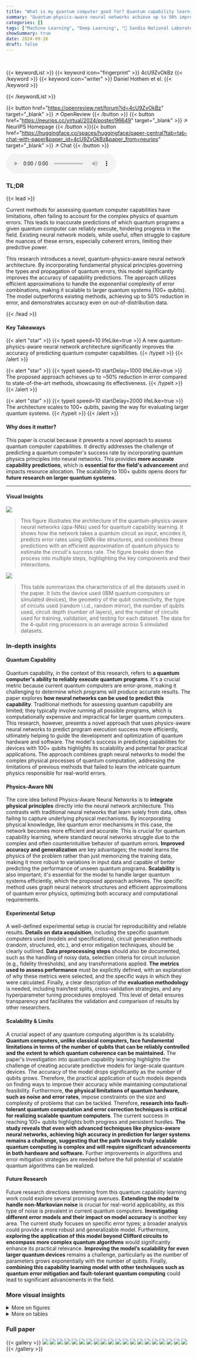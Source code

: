 ```yaml
---
title: "What is my quantum computer good for? Quantum capability learning with physics-aware neural networks"
summary: "Quantum-physics-aware neural networks achieve up to 50% improved accuracy in predicting quantum computer capabilities, scaling to 100+ qubits."
categories: []
tags: ["Machine Learning", "Deep Learning", "🏢 Sandia National Laboratories",]
showSummary: true
date: 2024-09-26
draft: false
---
```


<br>

{{< keywordList >}}
{{< keyword icon="fingerprint" >}} 4cU9ZvOkBz {{< /keyword >}}
{{< keyword icon="writer" >}} Daniel Hothem et el. {{< /keyword >}}
 
{{< /keywordList >}}

{{< button href="https://openreview.net/forum?id=4cU9ZvOkBz" target="_blank" >}}
↗ OpenReview
{{< /button >}}
{{< button href="https://neurips.cc/virtual/2024/poster/96649" target="_blank" >}}
↗ NeurIPS Homepage
{{< /button >}}{{< button href="https://huggingface.co/spaces/huggingface/paper-central?tab=tab-chat-with-paper&paper_id=4cU9ZvOkBz&paper_from=neurips" target="_blank" >}}
↗ Chat
{{< /button >}}



<audio controls>
    <source src="https://ai-paper-reviewer.com/4cU9ZvOkBz/podcast.wav" type="audio/wav">
    Your browser does not support the audio element.
</audio>


### TL;DR


{{< lead >}}

Current methods for assessing quantum computer capabilities have limitations, often failing to account for the complex physics of quantum errors.  This leads to inaccurate predictions of which quantum programs a given quantum computer can reliably execute, hindering progress in the field.  Existing neural network models, while useful, often struggle to capture the nuances of these errors, especially coherent errors, limiting their predictive power. 

This research introduces a novel, quantum-physics-aware neural network architecture. By incorporating fundamental physical principles governing the types and propagation of quantum errors, this model significantly improves the accuracy of capability predictions. The approach utilizes efficient approximations to handle the exponential complexity of error combinations, making it scalable to larger quantum systems (100+ qubits).  The model outperforms existing methods, achieving up to 50% reduction in error, and demonstrates accuracy even on out-of-distribution data.

{{< /lead >}}


#### Key Takeaways

{{< alert "star" >}}
{{< typeit speed=10 lifeLike=true >}} A new quantum-physics-aware neural network architecture significantly improves the accuracy of predicting quantum computer capabilities. {{< /typeit >}}
{{< /alert >}}

{{< alert "star" >}}
{{< typeit speed=10 startDelay=1000 lifeLike=true >}} The proposed approach achieves up to ~50% reduction in error compared to state-of-the-art methods, showcasing its effectiveness. {{< /typeit >}}
{{< /alert >}}

{{< alert "star" >}}
{{< typeit speed=10 startDelay=2000 lifeLike=true >}} The architecture scales to 100+ qubits, paving the way for evaluating larger quantum systems. {{< /typeit >}}
{{< /alert >}}

#### Why does it matter?
This paper is crucial because it presents a novel approach to assess quantum computer capabilities.  It directly addresses the challenge of predicting a quantum computer's success rate by incorporating quantum physics principles into neural networks. This provides **more accurate capability predictions**, which is **essential for the field's advancement** and impacts resource allocation. The scalability to 100+ qubits opens doors for **future research on larger quantum systems**.

------
#### Visual Insights



![](https://ai-paper-reviewer.com/4cU9ZvOkBz/figures_3_1.jpg)

> This figure illustrates the architecture of the quantum-physics-aware neural networks (qpa-NNs) used for quantum capability learning. It shows how the network takes a quantum circuit as input, encodes it, predicts error rates using GNN-like structures, and combines these predictions with an efficient approximation of quantum physics to estimate the circuit's success rate.  The figure breaks down the process into multiple steps, highlighting the key components and their interactions.





![](https://ai-paper-reviewer.com/4cU9ZvOkBz/tables_13_1.jpg)

> This table summarizes the characteristics of all the datasets used in the paper.  It lists the device used (IBM quantum computers or simulated devices), the geometry of the qubit connectivity, the type of circuits used (random i.i.d., random mirror), the number of qubits used, circuit depth (number of layers), and the number of circuits used for training, validation, and testing for each dataset. The data for the 4-qubit ring processors is an average across 5 simulated datasets.





### In-depth insights


#### Quantum Capability
Quantum capability, in the context of this research, refers to **a quantum computer's ability to reliably execute quantum programs**.  It's a crucial metric because current quantum computers are error-prone, making it challenging to determine which programs will produce accurate results.  The paper explores **how neural networks can be used to predict this capability**.  Traditional methods for assessing quantum capability are limited; they typically involve running all possible programs, which is computationally expensive and impractical for larger quantum computers. This research, however, presents a novel approach that uses physics-aware neural networks to predict program execution success more efficiently, ultimately helping to guide the development and optimization of quantum hardware and software. The model's success in predicting capabilities for devices with 100+ qubits highlights its scalability and potential for practical applications.  The approach combines graph neural networks to model the complex physical processes of quantum computation, addressing the limitations of previous methods that failed to learn the intricate quantum physics responsible for real-world errors.

#### Physics-Aware NN
The core idea behind Physics-Aware Neural Networks is to **integrate physical principles** directly into the neural network architecture.  This contrasts with traditional neural networks that learn solely from data, often failing to capture underlying physical mechanisms.  By incorporating physical knowledge, like quantum error mechanisms in this case, the network becomes more efficient and accurate. This is crucial for quantum capability learning, where standard neural networks struggle due to the complex and often counterintuitive behavior of quantum errors. **Improved accuracy and generalization** are key advantages; the model learns the physics of the problem rather than just memorizing the training data, making it more robust to variations in input data and capable of better predicting the performance of unseen quantum programs.  **Scalability** is also important;  it's essential for the model to handle larger quantum systems efficiently, which the proposed approach achieves.  The specific method uses graph neural network structures and efficient approximations of quantum error physics, optimizing both accuracy and computational requirements.

#### Experimental Setup
A well-defined experimental setup is crucial for reproducibility and reliable results.  **Details on data acquisition**, including the specific quantum computers used (models and specifications), circuit generation methods (random, structured, etc.), and error mitigation techniques, should be clearly outlined.  **Data preprocessing steps** should also be documented, such as the handling of noisy data, selection criteria for circuit inclusion (e.g., fidelity thresholds), and any transformations applied.  **The metrics used to assess performance** must be explicitly defined, with an explanation of why these metrics were selected, and the specific ways in which they were calculated. Finally, a clear description of the **evaluation methodology** is needed, including train/test splits, cross-validation strategies, and any hyperparameter tuning procedures employed.  This level of detail ensures transparency and facilitates the validation and comparison of results by other researchers.

#### Scalability & Limits
A crucial aspect of any quantum computing algorithm is its scalability.  **Quantum computers, unlike classical computers, face fundamental limitations in terms of the number of qubits that can be reliably controlled and the extent to which quantum coherence can be maintained.**  The paper's investigation into quantum capability learning highlights the challenge of creating accurate predictive models for large-scale quantum devices. The accuracy of the model drops significantly as the number of qubits grows. Therefore, the practical application of such models depends on finding ways to improve their accuracy while maintaining computational feasibility.  Furthermore, **the physical limitations of quantum hardware, such as noise and error rates**, impose constraints on the size and complexity of problems that can be tackled. Therefore, **research into fault-tolerant quantum computation and error correction techniques is critical for realizing scalable quantum computers**.  The current success in reaching 100+ qubits highlights both progress and persistent hurdles.  **The study reveals that even with advanced techniques like physics-aware neural networks, achieving high accuracy in prediction for larger systems remains a challenge, suggesting that the path towards truly scalable quantum computing is complex and will require significant advancements in both hardware and software.**  Further improvements in algorithms and error mitigation strategies are needed before the full potential of scalable quantum algorithms can be realized.

#### Future Research
Future research directions stemming from this quantum capability learning work could explore several promising avenues.  **Extending the model to handle non-Markovian noise** is crucial for real-world applicability, as this type of noise is prevalent in current quantum computers.  **Investigating different error models and their impact on model accuracy** is another key area. The current study focuses on specific error types; a broader analysis could provide a more robust and generalizable model.  Furthermore, **exploring the application of this model beyond Clifford circuits to encompass more complex quantum algorithms** would significantly enhance its practical relevance.  **Improving the model’s scalability for even larger quantum devices** remains a challenge, particularly as the number of parameters grows exponentially with the number of qubits. Finally, **combining this capability learning model with other techniques such as quantum error mitigation and fault-tolerant quantum computing** could lead to significant advancements in the field.


### More visual insights

<details>
<summary>More on figures
</summary>


![](https://ai-paper-reviewer.com/4cU9ZvOkBz/figures_7_1.jpg)

> This figure compares the performance of three different models – qpa-NNs, original CNNs, and fine-tuned CNNs – in predicting the success rate (PST) of quantum circuits on real quantum computers.  Panel (a) shows the mean absolute error for each model across six different quantum computers. Panel (b) presents a scatter plot showing predictions versus actual values for one of the computers (ibmq_vigo), highlighting the model's predictive capabilities. Panel (c) provides a violin plot visualization, showing the distribution of absolute errors for each model and each quantum computer, offering a detailed view of performance variability.


![](https://ai-paper-reviewer.com/4cU9ZvOkBz/figures_8_1.jpg)

> This figure demonstrates the performance of quantum-physics-aware neural networks (qpa-NNs) compared to convolutional neural networks (CNNs) in predicting the fidelity of quantum circuits with coherent errors. Subfigure (a) shows the superior accuracy of qpa-NNs over CNNs on a 4-qubit quantum computer, highlighting their improved ability to handle coherent errors. Subfigure (b) shows that qpa-NNs maintain reasonable accuracy even on out-of-distribution data (random mirror circuits), suggesting they accurately model error rates. Finally, subfigure (c) demonstrates the scalability of qpa-NNs by showing their accurate predictions on a 100-qubit quantum computer.


![](https://ai-paper-reviewer.com/4cU9ZvOkBz/figures_14_1.jpg)

> This figure illustrates the architecture of quantum-physics-aware neural networks (qpa-NNs) for quantum capability learning. It shows how the network takes a quantum circuit as input and predicts the circuit's success probability by incorporating quantum physics principles and approximating error combinations.  It highlights the network's components, including encoding of quantum circuits, modeling of errors, and the prediction of success rate. Subfigures illustrate a quantum circuit, connectivity graph, error type, one-hot encoding, and the network's two main parts (N and f) to help visualize the process.


</details>




<details>
<summary>More on tables
</summary>


![](https://ai-paper-reviewer.com/4cU9ZvOkBz/tables_15_1.jpg)
> This table summarizes the hyperparameters and model sizes of the quantum-physics-aware neural networks used in the paper.  It shows the dataset used, the metric predicted (PST or F(c)), the total number of trainable parameters in the model, the number of hops considered in the connectivity graph when predicting error rates, the number of error types considered, and the structure of the dense layers in the network.

![](https://ai-paper-reviewer.com/4cU9ZvOkBz/tables_16_1.jpg)
> This table presents a comparison of the mean absolute error achieved by the Quantum Physics-aware Neural Networks (qpa-NNs) and Convolutional Neural Networks (CNNs) on six different 5-qubit experimental datasets.  It shows the mean absolute error for each model on each dataset. For all datasets, the MAE is lower for the qpa-NNs than the CNNs. Additionally, it provides Bayes factors, comparing the likelihood of the qpa-NN model against both the original CNN model and a fine-tuned version.  These Bayes factors demonstrate strong evidence that the qpa-NNs are significantly better models.

![](https://ai-paper-reviewer.com/4cU9ZvOkBz/tables_17_1.jpg)
> This table presents a comparison of the performance of qpa-NNs and CNNs on a dataset of simulated 4-qubit quantum computations. The dataset includes both random and mirror circuits, each with high fidelity (above 85%). For each model and circuit type, the table shows the mean absolute error (%) and Pearson correlation coefficient. The results illustrate that the qpa-NNs consistently outperform CNNs across all datasets, indicating a significant improvement in prediction accuracy for learning the capabilities of quantum computers.

</details>




### Full paper

{{< gallery >}}
<img src="https://ai-paper-reviewer.com/4cU9ZvOkBz/1.png" class="grid-w50 md:grid-w33 xl:grid-w25" />
<img src="https://ai-paper-reviewer.com/4cU9ZvOkBz/2.png" class="grid-w50 md:grid-w33 xl:grid-w25" />
<img src="https://ai-paper-reviewer.com/4cU9ZvOkBz/3.png" class="grid-w50 md:grid-w33 xl:grid-w25" />
<img src="https://ai-paper-reviewer.com/4cU9ZvOkBz/4.png" class="grid-w50 md:grid-w33 xl:grid-w25" />
<img src="https://ai-paper-reviewer.com/4cU9ZvOkBz/5.png" class="grid-w50 md:grid-w33 xl:grid-w25" />
<img src="https://ai-paper-reviewer.com/4cU9ZvOkBz/6.png" class="grid-w50 md:grid-w33 xl:grid-w25" />
<img src="https://ai-paper-reviewer.com/4cU9ZvOkBz/7.png" class="grid-w50 md:grid-w33 xl:grid-w25" />
<img src="https://ai-paper-reviewer.com/4cU9ZvOkBz/8.png" class="grid-w50 md:grid-w33 xl:grid-w25" />
<img src="https://ai-paper-reviewer.com/4cU9ZvOkBz/9.png" class="grid-w50 md:grid-w33 xl:grid-w25" />
<img src="https://ai-paper-reviewer.com/4cU9ZvOkBz/10.png" class="grid-w50 md:grid-w33 xl:grid-w25" />
<img src="https://ai-paper-reviewer.com/4cU9ZvOkBz/11.png" class="grid-w50 md:grid-w33 xl:grid-w25" />
<img src="https://ai-paper-reviewer.com/4cU9ZvOkBz/12.png" class="grid-w50 md:grid-w33 xl:grid-w25" />
<img src="https://ai-paper-reviewer.com/4cU9ZvOkBz/13.png" class="grid-w50 md:grid-w33 xl:grid-w25" />
<img src="https://ai-paper-reviewer.com/4cU9ZvOkBz/14.png" class="grid-w50 md:grid-w33 xl:grid-w25" />
<img src="https://ai-paper-reviewer.com/4cU9ZvOkBz/15.png" class="grid-w50 md:grid-w33 xl:grid-w25" />
<img src="https://ai-paper-reviewer.com/4cU9ZvOkBz/16.png" class="grid-w50 md:grid-w33 xl:grid-w25" />
<img src="https://ai-paper-reviewer.com/4cU9ZvOkBz/17.png" class="grid-w50 md:grid-w33 xl:grid-w25" />
<img src="https://ai-paper-reviewer.com/4cU9ZvOkBz/18.png" class="grid-w50 md:grid-w33 xl:grid-w25" />
<img src="https://ai-paper-reviewer.com/4cU9ZvOkBz/19.png" class="grid-w50 md:grid-w33 xl:grid-w25" />
<img src="https://ai-paper-reviewer.com/4cU9ZvOkBz/20.png" class="grid-w50 md:grid-w33 xl:grid-w25" />
{{< /gallery >}}